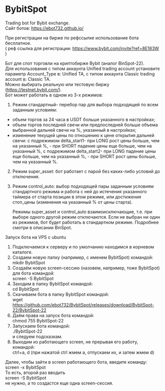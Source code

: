 # BybitSpot
Trading bot for Bybit exchange.    
Сайт ботов: https://ebot732.github.io/  

При регистрации на бирже по рефссылке использование бота бесплатное.    
( реф ссылка для регистрации: https://www.bybit.com/invite?ref=8E183W )

Бот для спот торговли на криптобирже Bybit (аналог BinSpot-22).    
Для использования с типом аккаунта Unified trading account установите параметр Account_Type в: Unified TA, с типом аккаунта Classic trading account в: Classic TA.    
Можно выбирать реальную или тестовую биржу (https://testnet.bybit.com/).    
   Бот может работать в одном из 3-х режимов:
1.  Режим стандартный- перебор пар для выбора подходящей по всем заданным условиям: 
  - объем торгов за 24 часа в USDT больше указанного в настройках;
  - объем торгов последней свечи или предпоследней больше объема выбранной дальней свечи на %, указанный в настройках;
  - изменение текущей цены по отношению к цене открытия дальней свечи:
    с подрежимом delta_start1- при LONG рост цены больше, чем на указанный %,
                             - при SHORT падение цены еще больше, чем на указанный %,
    с подрежимом delta_start2- при LONG падение цены еще больше, чем на указанный %,
                             - при SHORT рост цены больше, чем на указанный %.
  
2. Режим super_asset: бот работает с парой без каких-либо условий до отключения.

3. Режим control_auto: выбор подходящей пары заданным условиям стандартного режима и работа с ней до истечения указанного таймера от старта позиции в этом режиме, или достижения стоп_цены (изменения на указанный % от цены старта).

    Режимы super_asset и control_auto взаимоисключающие, т.е. при выборе одного другой режим отключаются. Если не выбран ни один из режимов, бот будет работать в стандартном режиме.
Подробнее смотри в описании BinSpot.
    
Запуск бота на VPS с ubuntu
1. Подключаемся к серверу и по умолчанию находимся в корневом каталоге.
2. Создаем новую папку (например, с именем BybitSpot) командой:  
mkdir BybitSpot
3. Создаём новую screen-сессию (назовем, например, тоже BybitSpot) для  бота командой:  
screen -S BybitSpot
4. Заходим в папку BybitSpot командой:  
cd BybitSpot
5. Скачиваем бота в папку BybitSpot командой:  
wget https://github.com/ebot732/BybitSpot/releases/download/BybitSpot-22/BybitSpot-22
6. Даём права на запуск бота командой:  
chmod 755 BybitSpot-22
7. Запускаем  бота командой:  
./BybitSpot-22  
и следуем подсказкам.
8. Выходим из работающего screen, не прерывая его работу, командой:  
ctrl+a, d (при нажатой ctrl жмем а, отпускаем их, и затем жмем d)

Далее, чтобы зайти в screen работающего бота, введите команду:  
screen -x BybitSpot  
То есть, второй раз вводить  
screen -S BybitSpot   
не нужно, а то создастся еще одна screen-сессия.
